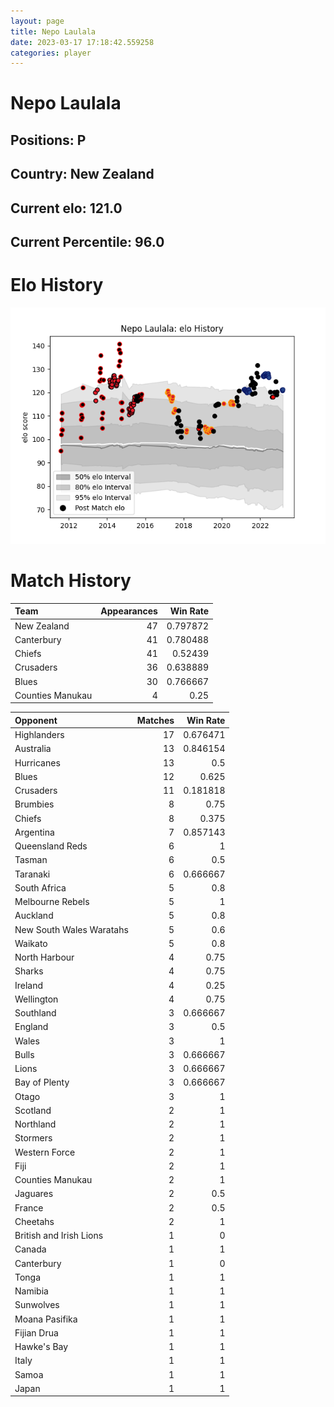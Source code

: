```yaml
---  
layout: page  
title: Nepo Laulala  
date: 2023-03-17 17:18:42.559258  
categories: player  
---
```

# Nepo Laulala

## Positions: P

## Country: New Zealand

## Current elo: 121.0

## Current Percentile: 96.0

# Elo History


![elo history](history_NepoLaulala.png)
# Match History


| Team             |   Appearances |   Win Rate |
|:-----------------|--------------:|-----------:|
| New Zealand      |            47 |   0.797872 |
| Canterbury       |            41 |   0.780488 |
| Chiefs           |            41 |   0.52439  |
| Crusaders        |            36 |   0.638889 |
| Blues            |            30 |   0.766667 |
| Counties Manukau |             4 |   0.25     |

| Opponent                 |   Matches |   Win Rate |
|:-------------------------|----------:|-----------:|
| Highlanders              |        17 |   0.676471 |
| Australia                |        13 |   0.846154 |
| Hurricanes               |        13 |   0.5      |
| Blues                    |        12 |   0.625    |
| Crusaders                |        11 |   0.181818 |
| Brumbies                 |         8 |   0.75     |
| Chiefs                   |         8 |   0.375    |
| Argentina                |         7 |   0.857143 |
| Queensland Reds          |         6 |   1        |
| Tasman                   |         6 |   0.5      |
| Taranaki                 |         6 |   0.666667 |
| South Africa             |         5 |   0.8      |
| Melbourne Rebels         |         5 |   1        |
| Auckland                 |         5 |   0.8      |
| New South Wales Waratahs |         5 |   0.6      |
| Waikato                  |         5 |   0.8      |
| North Harbour            |         4 |   0.75     |
| Sharks                   |         4 |   0.75     |
| Ireland                  |         4 |   0.25     |
| Wellington               |         4 |   0.75     |
| Southland                |         3 |   0.666667 |
| England                  |         3 |   0.5      |
| Wales                    |         3 |   1        |
| Bulls                    |         3 |   0.666667 |
| Lions                    |         3 |   0.666667 |
| Bay of Plenty            |         3 |   0.666667 |
| Otago                    |         3 |   1        |
| Scotland                 |         2 |   1        |
| Northland                |         2 |   1        |
| Stormers                 |         2 |   1        |
| Western Force            |         2 |   1        |
| Fiji                     |         2 |   1        |
| Counties Manukau         |         2 |   1        |
| Jaguares                 |         2 |   0.5      |
| France                   |         2 |   0.5      |
| Cheetahs                 |         2 |   1        |
| British and Irish Lions  |         1 |   0        |
| Canada                   |         1 |   1        |
| Canterbury               |         1 |   0        |
| Tonga                    |         1 |   1        |
| Namibia                  |         1 |   1        |
| Sunwolves                |         1 |   1        |
| Moana Pasifika           |         1 |   1        |
| Fijian Drua              |         1 |   1        |
| Hawke's Bay              |         1 |   1        |
| Italy                    |         1 |   1        |
| Samoa                    |         1 |   1        |
| Japan                    |         1 |   1        |